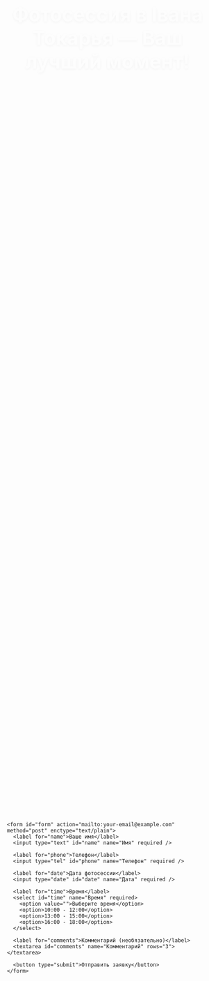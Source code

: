 <!DOCTYPE html>
<html lang="ru">
<head>
  <meta charset="UTF-8" />
  <meta name="viewport" content="width=device-width, initial-scale=1" />
  <title>Фотосессия в івана Токарья</title>
  <style>
    :root {
      --main-color: #d43f57;
    }

    body {
      margin: 0;
      font-family: 'Segoe UI', Tahoma, Geneva, Verdana, sans-serif;
      background: #fff;
      color: #333;
      overflow-x: hidden;
    }

    header {
      position: relative;
      background: url('https://images.unsplash.com/photo-1506744038136-46273834b3fb?auto=format&fit=crop&w=1400&q=80') center/cover no-repeat;
      height: 70vh;
      display: flex;
      align-items: center;
      justify-content: center;
      color: white;
      text-shadow: 0 2px 6px rgba(0,0,0,0.7);
      font-size: 2.8rem;
      font-weight: 700;
      text-align: center;
      padding: 0 20px;
      animation: fadeInHeader 2s ease-out;
    }

    @keyframes fadeInHeader {
      0% {
        opacity: 0;
        transform: translateY(-40px);
      }
      100% {
        opacity: 1;
        transform: translateY(0);
      }
    }

    .scroll-indicator {
      position: absolute;
      bottom: 30px;
      left: 50%;
      transform: translateX(-50%);
      text-align: center;
      color: #fff;
      font-size: 1rem;
      animation: fadeIn 2s ease 1.5s forwards;
      opacity: 0;
    }

    .scroll-indicator span {
      display: block;
      margin-bottom: 8px;
      font-weight: 500;
      letter-spacing: 1px;
      animation: pulse 2s infinite;
    }

    .arrow-down {
      width: 20px;
      height: 20px;
      border-left: 2px solid #fff;
      border-bottom: 2px solid #fff;
      transform: rotate(45deg);
      margin: 0 auto;
      animation: bounce 1.5s infinite;
    }

    @keyframes bounce {
      0%, 100% {
        transform: rotate(45deg) translateY(0);
      }
      50% {
        transform: rotate(45deg) translateY(8px);
      }
    }

    @keyframes pulse {
      0%, 100% {
        opacity: 0.8;
      }
      50% {
        opacity: 1;
      }
    }

    @keyframes fadeIn {
      to {
        opacity: 1;
      }
    }

    main {
      max-width: 700px;
      margin: 40px auto;
      padding: 0 20px;
    }

    h2 {
      text-align: center;
      margin-bottom: 20px;
      color: var(--main-color);
      opacity: 0;
      transform: translateY(30px);
      transition: all 1s ease;
    }

    p.description {
      font-size: 1.1rem;
      line-height: 1.5;
      margin-bottom: 30px;
      text-align: center;
      opacity: 0;
      transform: translateY(30px);
      transition: all 1s ease 0.3s;
    }

    .fade-in {
      opacity: 1 !important;
      transform: translateY(0) !important;
    }

    form {
      background: #f8f1f3;
      padding: 25px;
      border-radius: 8px;
      box-shadow: 0 4px 10px rgba(212, 63, 87, 0.2);
      opacity: 0;
      transform: translateY(30px);
      transition: all 1s ease 0.6s;
    }о

    label {
      display: block;
      margin-bottom: 6px;
      font-weight: 600;
    }

    input, textarea, select {
      width: 100%;
      padding: 10px;
      margin-bottom: 16px;
      border: 1px solid #d4d4d4;
      border-radius: 5px;
      font-size: 1rem;
      box-sizing: border-box;
      transition: border 0.3s;
    }

    input:focus, textarea:focus, select:focus {
      border-color: var(--main-color);
      outline: none;
    }

    button {
      background-color: var(--main-color);
      border: none;
      color: white;
      font-size: 1.2rem;
      padding: 12px 0;
      width: 100%;
      bord<img src="" alt="" title="" />er-radius: 6px;
      cursor: pointer;
      transition: background-color 0.3s ease, transform 0.3s;
    }

    button:hover {
      background-color: #b53346;
      transform: scale(1.02);
    }

    @media (max-width: 480px) {
      header {
        font-size: 1.8rem;
        height: 50vh;
      }
    }
  </style>
</head>
<body>

  <header>
    Фотосессия в Івана Токарья  — Ваш лучший момент!
    <div class="scroll-indicator">
      <span>Гортай вниз</span>
      <div class="arrow-down"></div>
    </div>
  </header>

  <main>
    <h2 id="heading">Закажите профессиональную фотосессию</h2>
    <p class="description" id="desc">
      Мы создадим для вас красивые и незабываемые фотографии, которые останутся на память навсегда.  
      Выберите удобное время и оставьте заявку — мы свяжемся с вами!
    </p>

    <form id="form" action="mailto:your-email@example.com" method="post" enctype="text/plain">
      <label for="name">Ваше имя</label>
      <input type="text" id="name" name="Имя" required />

      <label for="phone">Телефон</label>
      <input type="tel" id="phone" name="Телефон" required />

      <label for="date">Дата фотосессии</label>
      <input type="date" id="date" name="Дата" required />

      <label for="time">Время</label>
      <select id="time" name="Время" required>
        <option value="">Выберите время</option>
        <option>10:00 - 12:00</option>
        <option>13:00 - 15:00</option>
        <option>16:00 - 18:00</option>
      </select>

      <label for="comments">Комментарий (необязательно)</label>
      <textarea id="comments" name="Комментарий" rows="3"></textarea>

      <button type="submit">Отправить заявку</button>
    </form>
  </main>

  <script>
    // Плавное появление блоков при прокрутке
    window.addEventListener('scroll', () => {
      const heading = document.getElementById('heading');
      const desc = document.getElementById('desc');
      const form = document.getElementById('form');
      const scrollY = window.scrollY + window.innerHeight;

      if (scrollY > heading.offsetTop + 50) {
        heading.classList.add('fade-in');
      }
      if (scrollY > desc.offsetTop + 50) {
        desc.classList.add('fade-in');
      }
      if (scrollY > form.offsetTop + 50) {
        form.classList.add('fade-in');
      }
    });
  </script>

</body>
</html>
